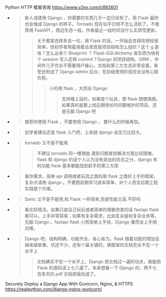 
Python HTTP 框架咨询 https://www.v2ex.com/t/892601
- > 新人请使用 Django ，你需要的东西几乎一定已经有了，用 Flask 最终也会堆成 Django 的样子。Tornado 现在似乎已经不怎么活跃了。不推荐用 FastAPI ，周边生态一般，作者最近一段时间没什么实质性更新。
  >> 关于框架选择多说一句，用 Flask 的话，一开始会觉得哇很轻很简单，但初学者用着用着会发现我项目结构怎么组织？这个 g 是啥？怎么出来个 Blueprint ？ Flask-SQLAlchemy 查东西为啥有个 session 写入还得 commit？Django 的项目结构、ORM 、中间件几乎完全不需要用户操心，文档和第三方生态非常全面，甚至还附送了 Django admin 后台，在初级使用阶段完全没有心智负担。
  >>> 小的用 flask ，大而全 Django
  >>>> 支持楼上说的，如果是个玩具，那 flask 随便搞搞，如果真的是要上线后期很长时间要维护的项目，还是无脑 Django 吧
- > 推荐你使用 Flask ，不要使用 Django ， 要什么的时候再加。
- > 初学者建议还是 flask 入门吧，上来就 django 会压力比较大。
- > tornado 又不是不能用
  >> 不建议 tornado 同一楼理由 遇到问题查找解决方案比较困难，flask 和 django 的话个人认为没有突出的优劣之分，django 有的功能 flask 基本都能找到趁手的第三方库
- > 看你需求，简单 api 调用或者玩具之类的用 flask 之类好上手的框架，复杂点请用 django 。不要图前期学习成本简单，对个人而言后期工程实践是个灾难。
- > Sanic 又不是不能用,和 Flask 一样简单,但是性能又高.不好吗
- > 看实际情况，如果只是自己玩玩或者简单的增删改查的话 fastapi flask 都可以，上手非常容易；如果有复杂需求，比如复杂鉴权复杂业务等，无脑 Django 。fastapi flask 小而简单上手快，Django 重而全上手相对难。
- > Django 吧，结构明确，功能齐全，省心省力。flask 随着功能的增加会越来越笨重，坑还不少。还有个最关键的，俩框架的文档完全不在一个水平上
  >> 文档确实不在一个水平上，Django 把文档过一遍的功夫，我能把 Flask 的源码读上七八遍了。本来想看一下 Django 的，两千七百多页的 pdf 文档把我劝退了。

Securely Deploy a Django App With Gunicorn, Nginx, & HTTPS https://realpython.com/django-nginx-gunicorn/
